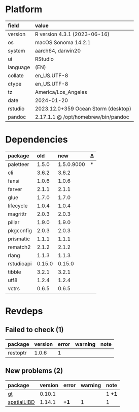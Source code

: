 # Platform

|field    |value                               |
|:--------|:-----------------------------------|
|version  |R version 4.3.1 (2023-06-16)        |
|os       |macOS Sonoma 14.2.1                 |
|system   |aarch64, darwin20                   |
|ui       |RStudio                             |
|language |(EN)                                |
|collate  |en_US.UTF-8                         |
|ctype    |en_US.UTF-8                         |
|tz       |America/Los_Angeles                 |
|date     |2024-01-20                          |
|rstudio  |2023.12.0+359 Ocean Storm (desktop) |
|pandoc   |2.17.1.1 @ /opt/homebrew/bin/pandoc |

# Dependencies

|package    |old    |new        |Δ  |
|:----------|:------|:----------|:--|
|paletteer  |1.5.0  |1.5.0.9000 |*  |
|cli        |3.6.2  |3.6.2      |   |
|fansi      |1.0.6  |1.0.6      |   |
|farver     |2.1.1  |2.1.1      |   |
|glue       |1.7.0  |1.7.0      |   |
|lifecycle  |1.0.4  |1.0.4      |   |
|magrittr   |2.0.3  |2.0.3      |   |
|pillar     |1.9.0  |1.9.0      |   |
|pkgconfig  |2.0.3  |2.0.3      |   |
|prismatic  |1.1.1  |1.1.1      |   |
|rematch2   |2.1.2  |2.1.2      |   |
|rlang      |1.1.3  |1.1.3      |   |
|rstudioapi |0.15.0 |0.15.0     |   |
|tibble     |3.2.1  |3.2.1      |   |
|utf8       |1.2.4  |1.2.4      |   |
|vctrs      |0.6.5  |0.6.5      |   |

# Revdeps

## Failed to check (1)

|package  |version |error |warning |note |
|:--------|:-------|:-----|:-------|:----|
|restoptr |1.0.6   |1     |        |     |

## New problems (2)

|package     |version |error  |warning |note     |
|:-----------|:-------|:------|:-------|:--------|
|[gt](problems.md#gt)|0.10.1  |       |        |1 __+1__ |
|[spatialLIBD](problems.md#spatiallibd)|1.14.1  |__+1__ |1       |1        |

